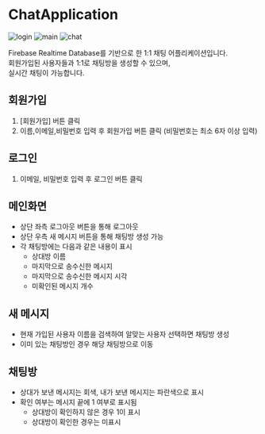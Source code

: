 # ChatApplication
![login](https://user-images.githubusercontent.com/44759382/161033779-4db00c7d-118e-458e-bd77-5dfe2131fe7a.png)
![main](https://user-images.githubusercontent.com/44759382/161033824-ca443b81-ce26-45c4-9667-4ceef24c52fd.PNG)
![chat](https://user-images.githubusercontent.com/44759382/161033839-00ad878c-cb86-4972-ac3b-b78f504740c7.PNG)

Firebase Realtime Database를 기반으로 한 1:1 채팅 어플리케이션입니다.  
회원가입된 사용자들과 1:1로 채팅방을 생성할 수 있으며,  
실시간 채팅이 가능합니다.

## 회원가입
1. [회원가입] 버튼 클릭
2. 이름,이메일,비밀번호 입력 후 회원가입 버튼 클릭 (비밀번호는 최소 6자 이상 입력)

## 로그인
1. 이메일, 비밀번호 입력 후 로그인 버튼 클릭

## 메인화면
* 상단 좌측 로그아웃 버튼을 통해 로그아웃
* 상단 우측 새 메시지 버튼을 통해 채팅방 생성 가능
* 각 채팅방에는 다음과 같은 내용이 표시
  * 상대방 이름
  * 마지막으로 송수신한 메시지
  * 마지막으로 송수신한 메시지 시각
  * 미확인된 메시지 개수

## 새 메시지
* 현재 가입된 사용자 이름을 검색하여 알맞는 사용자 선택하면 채팅방 생성
* 이미 있는 채팅방인 경우 해당 채팅방으로 이동

## 채팅방 
* 상대가 보낸 메시지는 회색, 내가 보낸 메시지는 파란색으로 표시
* 확인 여부는 메시지 끝에 1 여부로 표시됨
  * 상대방이 확인하지 않은 경우 1이 표시
  * 상대방이 확인한 경우는 미표시
